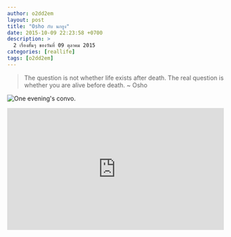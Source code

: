 ```yaml
---
author: o2dd2em
layout: post
title: "Osho กับ นกยูง"
date: 2015-10-09 22:23:58 +0700
description: >
  2 เรื่องสั้นๆ ของวันที่ 09 ตุลาคม 2015
categories: [reallife]
tags: [o2dd2em]
---
```

> The question is not whether life exists after death. The real question is whether you are alive before death. ~ Osho

![One evening's convo.](https://res.cloudinary.com/sdees-reallife/image/upload/v1531119955/Screenshot_from_2018-07-09_14-01-25.png)

<div style="position:relative;width:100%;height:0;padding-bottom:56.25%;">
<iframe style="width:100%;height:100%;position:absolute;top:0;left:0;" src="https://www.youtube.com/embed/g1FqXX5teFE" frameborder="0" allow="autoplay; encrypted-media" allowfullscreen>
</iframe>
</div>
